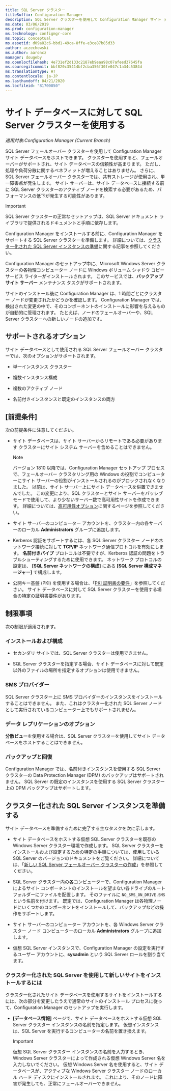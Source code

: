 ```yaml
---
title: SQL Server クラスター
titleSuffix: Configuration Manager
description: SQL Server クラスターを使用して Configuration Manager サイト データベースをホストします
ms.date: 03/06/2019
ms.prod: configuration-manager
ms.technology: configmgr-core
ms.topic: conceptual
ms.assetid: d09a82c6-bbd1-49ca-8ffe-e3ce87b85d33
author: aczechowski
ms.author: aaroncz
manager: dougeby
ms.openlocfilehash: 4e731ef2d133c2187eb9eaa98c07afeed37645fa
ms.sourcegitcommit: bbf820c35414bf2cba356f30fe047c1a34c5384d
ms.translationtype: HT
ms.contentlocale: ja-JP
ms.lasthandoff: 04/21/2020
ms.locfileid: "81700850"
---
```

# <a name="use-a-sql-server-cluster-for-the-site-database"></a>サイト データベースに対して SQL Server クラスターを使用する

*適用対象:Configuration Manager (Current Branch)*

SQL Server フェールオーバー クラスターを使用して Configuration Manager サイト データベースをホストできます。 クラスターを使用すると、フェールオーバーがサポートされ、サイト データベースの信頼性が高まります。 ただし、処理や負荷分散に関するベネフィットが増えることはありません。 さらに、SQL Server フェールオーバー クラスターでは、共有ストレージが使用され、単一障害点が発生します。 サイト サーバーは、サイト データベースに接続する前に SQL Server クラスターのアクティブ ノードを検索する必要があるため、パフォーマンスの低下が発生する可能性があります。  

> [!IMPORTANT]  
> SQL Server クラスターの正常なセットアップは、SQL Server ドキュメント ライブラリで提供されるドキュメントと手順に依存します。  


Configuration Manager をインストールする前に、Configuration Manager をサポートする SQL Server クラスターを準備します。 詳細については、[クラスター化された SQL Server インスタンスの準備](#bkmk_prepare)に関する記事を参照してください。

Configuration Manager のセットアップ中に、Microsoft Windows Server クラスターの各物理コンピューター ノードに Windows ボリューム シャドウ コピー サービス ライターがインストールされます。 このサービスでは、**バックアップ サイト サーバー** メンテナンス タスクがサポートされます。  

サイトのインストール後に Configuration Manager は、1 時間ごとにクラスター ノードが変更されたかどうかを確認します。 Configuration Manager では、検出された変更の中で、そのコンポーネントのインストールに影響を与えるものが自動的に管理されます。 たとえば、ノードのフェールオーバーや、SQL Server クラスターへの新しいノードの追加です。  



## <a name="supported-options"></a>サポートされるオプション

サイト データベースとして使用される SQL Server フェールオーバー クラスターでは、次のオプションがサポートされます。

- 単一インスタンス クラスター  

- 複数インスタンス構成  

- 複数のアクティブ ノード  

- 名前付きインスタンスと既定のインスタンスの両方  



## <a name="prerequisites"></a>[前提条件]

次の前提条件に注意してください。  

- サイト データベースは、サイト サーバーからリモートである必要があります クラスターにサイト システム サーバーを含めることはできません。  

    > [!Note]  
    > バージョン 1810 以降では、Configuration Manager セットアップ プロセスで、フェールオーバー クラスタリング用の Windows の役割でコンピューターにサイト サーバーの役割がインストールされるのがブロックされなくなりました。 以前は、サイト サーバー上にサイト データベースを併置できませんでした。 この変更により、SQL クラスターとサイト サーバーをパッシブ モードで使用して、より少ないサーバー数で高可用性サイトを作成できます。 詳細については、[高可用性オプション](high-availability-options.md)に関するページを参照してください。 <!--3607761, fka 1359132-->  

- サイト サーバーのコンピューター アカウントを、クラスター内の各サーバーのローカル **Administrators** グループに追加します。  

- Kerberos 認証をサポートするには、各 SQL Server クラスター ノードのネットワーク接続に対して **TCP/IP** ネットワーク通信プロトコルを有効にします。 **名前付きパイプ** プロトコルは不要ですが、Kerberos 認証の問題をトラブルシューティングするために使用できます。 ネットワーク プロトコルの設定は、 **[SQL Server ネットワークの構成]** にある **[SQL Server 構成マネージャー]** で構成します。  

- 公開キー基盤 (PKI) を使用する場合は、「[PKI 証明書の要件](../../../plan-design/network/pki-certificate-requirements.md)」を参照してください。 サイト データベースに対して SQL Server クラスターを使用する場合の特定の証明書要件があります。  



## <a name="limitations"></a>制限事項

次の制限が適用されます。  


### <a name="installation-and-configuration"></a>インストールおよび構成

- セカンダリ サイトでは、SQL Server クラスターは使用できません。  

- SQL Server クラスターを指定する場合、サイト データベースに対して既定以外のファイルの場所を指定するオプションは使用できません。  


### <a name="sms-provider"></a>SMS プロバイダー

SQL Server クラスター上に SMS プロバイダーのインスタンスをインストールすることはできません。 また、これはクラスター化された SQL Server ノードとして実行されているコンピューター上でもサポートされません。  


### <a name="data-replication-options"></a>データ レプリケーションのオプション

**分散ビュー**を使用する場合は、SQL Server クラスターを使用してサイト データベースをホストすることはできません。  


### <a name="backup-and-recovery"></a>バックアップと回復

Configuration Manager では、名前付きインスタンスを使用する SQL Server クラスターの Data Protection Manager (DPM) のバックアップはサポートされません。 SQL Server の既定のインスタンスを使用する SQL Server クラスター上の DPM バックアップはサポートします。  



## <a name="prepare-a-clustered-sql-server-instance"></a><a name="bkmk_prepare"></a>クラスター化された SQL Server インスタンスを準備する  

サイト データベースを準備するために完了する主なタスクを次に示します。

- サイト データベースをホストする仮想 SQL Server クラスターを既存の Windows Server クラスター環境で作成します。 SQL Server クラスターをインストールおよび設定するための特定の手順については、使用している SQL Server のバージョンのドキュメントをご覧ください。 詳細については、「[新しい SQL Server フェールオーバー クラスターの作成](https://docs.microsoft.com/sql/sql-server/failover-clusters/install/create-a-new-sql-server-failover-cluster-setup?view=sql-server-2017)」を参照してください。  

- SQL Server クラスター内の各コンピューターで、Configuration Manager によるサイト コンポーネントのインストールを望まない各ドライブのルート フォルダーにファイルを配置します。 そのファイルに `NO_SMS_ON_DRIVE.SMS` という名前を付けます。 既定では、Configuration Manager は各物理ノードにいくつかのコンポーネントをインストールして、バックアップなどの操作をサポートします。  

- サイト サーバーのコンピューター アカウントを、各 Windows Server クラスター ノード コンピューターのローカル **Administrators** グループに追加します。  

- 仮想 SQL Server インスタンスで、Configuration Manager の設定を実行するユーザー アカウントに、**sysadmin** という SQL Server ロールを割り当てます。  


### <a name="to-install-a-new-site-using-a-clustered-sql-server"></a>クラスター化された SQL Server を使用して新しいサイトをインストールするには  

クラスター化されたサイト データベースを使用するサイトをインストールするには、次の部分を変更したうえで通常のサイトのインストール プロセスに従って、Configuration Manager のセットアップを実行します。  

- **[データベース情報]** ページで、サイト データベースをホストする仮想 SQL Server クラスター インスタンスの名前を指定します。 仮想インスタンスは、SQL Server を実行するコンピューターの名前を置き換えます。  

    > [!IMPORTANT]  
    > 仮想 SQL Server クラスター インスタンスの名前を入力するとき、Windows Server クラスターによって作成される仮想 Windows Server 名を入力しないでください。 仮想 Windows Server 名を使用すると、サイト データベースが、アクティブな Windows Server クラスター ノードのローカル ハード ディスクにインストールされます。 これにより、そのノードに障害が発生しても、正常にフェールオーバーできません。  
